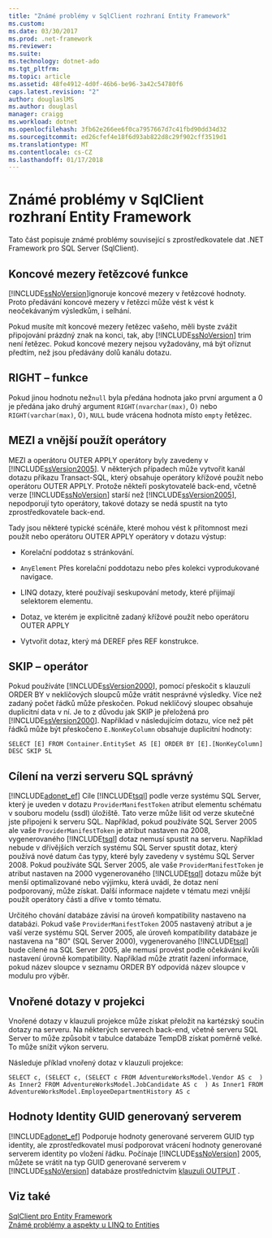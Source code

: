 ```yaml
---
title: "Známé problémy v SqlClient rozhraní Entity Framework"
ms.custom: 
ms.date: 03/30/2017
ms.prod: .net-framework
ms.reviewer: 
ms.suite: 
ms.technology: dotnet-ado
ms.tgt_pltfrm: 
ms.topic: article
ms.assetid: 48fe4912-4d0f-46b6-be96-3a42c54780f6
caps.latest.revision: "2"
author: douglaslMS
ms.author: douglasl
manager: craigg
ms.workload: dotnet
ms.openlocfilehash: 3fb62e266ee6f0ca7957667d7c41fbd90dd34d32
ms.sourcegitcommit: ed26cfef4e18f6d93ab822d8c29f902cff3519d1
ms.translationtype: MT
ms.contentlocale: cs-CZ
ms.lasthandoff: 01/17/2018
---
```

# <a name="known-issues-in-sqlclient-for-entity-framework"></a>Známé problémy v SqlClient rozhraní Entity Framework
Tato část popisuje známé problémy související s zprostředkovatele dat .NET Framework pro SQL Server (SqlClient).  
  
## <a name="trailing-spaces-in-string-functions"></a>Koncové mezery řetězcové funkce  
 [!INCLUDE[ssNoVersion](../../../../../includes/ssnoversion-md.md)]ignoruje koncové mezery v řetězcové hodnoty. Proto předávání koncové mezery v řetězci může vést k vést k neočekávaným výsledkům, i selhání.  
  
 Pokud musíte mít koncové mezery řetězec vašeho, měli byste zvážit připojování prázdný znak na konci, tak, aby [!INCLUDE[ssNoVersion](../../../../../includes/ssnoversion-md.md)] trim není řetězec. Pokud koncové mezery nejsou vyžadovány, má být oříznut předtím, než jsou předávány dolů kanálu dotazu.  
  
## <a name="right-function"></a>RIGHT – funkce  
 Pokud jinou hodnotu než`null` byla předána hodnota jako první argument a 0 je předána jako druhý argument `RIGHT(nvarchar(max)`, 0`)` nebo `RIGHT(varchar(max)`, 0`)`, `NULL` bude vrácena hodnota místo `empty` řetězec.  
  
## <a name="cross-and-outer-apply-operators"></a>MEZI a vnější použít operátory  
 MEZI a operátoru OUTER APPLY operátory byly zavedeny v [!INCLUDE[ssVersion2005](../../../../../includes/ssversion2005-md.md)]. V některých případech může vytvořit kanál dotazu příkazu Transact-SQL, který obsahuje operátory křížové použít nebo operátoru OUTER APPLY. Protože někteří poskytovatelé back-end, včetně verze [!INCLUDE[ssNoVersion](../../../../../includes/ssnoversion-md.md)] starší než [!INCLUDE[ssVersion2005](../../../../../includes/ssversion2005-md.md)], nepodporují tyto operátory, takové dotazy se nedá spustit na tyto zprostředkovatele back-end.  
  
 Tady jsou některé typické scénáře, které mohou vést k přítomnost mezi použít nebo operátoru OUTER APPLY operátory v dotazu výstup:  
  
-   Korelační poddotaz s stránkování.  
  
-   `AnyElement` Přes korelační poddotazu nebo přes kolekci vyprodukované navigace.  
  
-   LINQ dotazy, které používají seskupování metody, které přijímají selektorem elementu.  
  
-   Dotaz, ve kterém je explicitně zadaný křížové použít nebo operátoru OUTER APPLY  
  
-   Vytvořit dotaz, který má DEREF přes REF konstrukce.  
  
## <a name="skip-operator"></a>SKIP – operátor  
 Pokud používáte [!INCLUDE[ssVersion2000](../../../../../includes/ssversion2000-md.md)], pomocí přeskočit s klauzulí ORDER BY v neklíčových sloupců může vrátit nesprávné výsledky. Více než zadaný počet řádků může přeskočen. Pokud neklíčový sloupec obsahuje duplicitní data v ní. Je to z důvodu jak SKIP je přeložená pro [!INCLUDE[ssVersion2000](../../../../../includes/ssversion2000-md.md)]. Například v následujícím dotazu, více než pět řádků může být přeskočeno `E.NonKeyColumn` obsahuje duplicitní hodnoty:  
  
```  
SELECT [E] FROM Container.EntitySet AS [E] ORDER BY [E].[NonKeyColumn] DESC SKIP 5L  
```  
  
## <a name="targeting-the-correct-sql-server-version"></a>Cílení na verzi serveru SQL správný  
 [!INCLUDE[adonet_ef](../../../../../includes/adonet-ef-md.md)] Cíle [!INCLUDE[tsql](../../../../../includes/tsql-md.md)] podle verze systému SQL Server, který je uveden v dotazu `ProviderManifestToken` atribut elementu schématu v souboru modelu (ssdl) úložiště. Tato verze může lišit od verze skutečné jste připojeni k serveru SQL. Například, pokud používáte SQL Server 2005 ale vaše `ProviderManifestToken` je atribut nastaven na 2008, vygenerovaného [!INCLUDE[tsql](../../../../../includes/tsql-md.md)] dotaz nemusí spustit na serveru. Například nebude v dřívějších verzích systému SQL Server spustit dotaz, který používá nové datum čas typy, které byly zavedeny v systému SQL Server 2008. Pokud používáte SQL Server 2005, ale vaše `ProviderManifestToken` je atribut nastaven na 2000 vygenerovaného [!INCLUDE[tsql](../../../../../includes/tsql-md.md)] dotazu může být menší optimalizované nebo výjimku, která uvádí, že dotaz není podporovaný, může získat. Další informace najdete v tématu mezi vnější použít operátory části a dříve v tomto tématu.  
  
 Určitého chování databáze závisí na úroveň kompatibility nastaveno na databázi. Pokud vaše `ProviderManifestToken` 2005 nastavený atribut a je vaší verze systému SQL Server 2005, ale úroveň kompatibility databáze je nastavena na "80" (SQL Server 2000), vygenerovaného [!INCLUDE[tsql](../../../../../includes/tsql-md.md)] bude cílené na SQL Server 2005, ale nemusí provést podle očekávání kvůli nastavení úrovně kompatibility. Například může ztratit řazení informace, pokud název sloupce v seznamu ORDER BY odpovídá název sloupce v modulu pro výběr.  
  
## <a name="nested-queries-in-projection"></a>Vnořené dotazy v projekci  
 Vnořené dotazy v klauzuli projekce může získat přeložit na kartézský součin dotazy na serveru. Na některých serverech back-end, včetně serveru SQL Server to může způsobit v tabulce databáze TempDB získat poměrně velké. To může snížit výkon serveru.  
  
 Následuje příklad vnořený dotaz v klauzuli projekce:  
  
```  
SELECT c, (SELECT c, (SELECT c FROM AdventureWorksModel.Vendor AS c  ) As Inner2 FROM AdventureWorksModel.JobCandidate AS c  ) As Inner1 FROM AdventureWorksModel.EmployeeDepartmentHistory AS c  
```  
  
## <a name="server-generated-guid-identity-values"></a>Hodnoty Identity GUID generovaný serverem  
 [!INCLUDE[adonet_ef](../../../../../includes/adonet-ef-md.md)] Podporuje hodnoty generované serverem GUID typ identity, ale zprostředkovatel musí podporovat vrácení hodnoty generované serverem identity po vložení řádku. Počínaje [!INCLUDE[ssNoVersion](../../../../../includes/ssnoversion-md.md)] 2005, můžete se vrátit na typ GUID generované serverem v [!INCLUDE[ssNoVersion](../../../../../includes/ssnoversion-md.md)] databáze prostřednictvím [klauzuli OUTPUT](http://go.microsoft.com/fwlink/?LinkId=169400) .  
  
## <a name="see-also"></a>Viz také  
 [SqlClient pro Entity Framework](../../../../../docs/framework/data/adonet/ef/sqlclient-for-the-entity-framework.md)  
 [Známé problémy a aspekty u LINQ to Entities](../../../../../docs/framework/data/adonet/ef/language-reference/known-issues-and-considerations-in-linq-to-entities.md)

